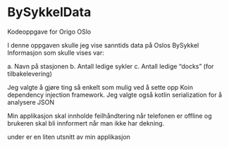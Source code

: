 # BySykkelData

Kodeoppgave for Origo OSlo

I denne oppgaven skulle jeg vise sanntids data på Oslos BySykkel
Informasjon som skulle vises var:

a. Navn på stasjonen
b. Antall ledige sykler
c. Antall ledige “docks” (for tilbakelevering) 

Jeg valgte å gjøre ting så enkelt som mulig ved å sette opp Koin dependency injection framework.
Jeg valgte også kotlin serialization for å analysere JSON

Min applikasjon skal innholde feilhåndtering når telefonen er offline
og brukeren skal bli innformert når man ikke har dekning.

under er en liten utsnitt av min applikasjon 



